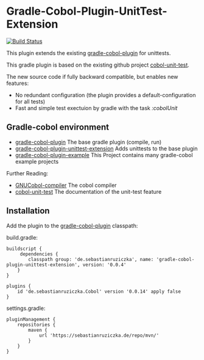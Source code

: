 # Gradle-Cobol-Plugin-UnitTest-Extension
[![Build 
Status](https://travis-ci.org/RosesTheN00b/gradle-cobol-plugin-unittest-extension.svg?branch=master)](https://travis-ci.org/RosesTheN00b/gradle-cobol-plugin-unittest-extension)

This plugin extends the existing [gradle-cobol-plugin](https://github.com/RosesTheN00b/gradle-cobol-plugin) for unittests.

This gradle plugin is based on the existing github project [cobol-unit-test](https://github.com/neopragma/cobol-unit-test).

The new source code if fully backward compatible, but enables new features:

* No redundant configuration (the plugin provides a default-configuration for all tests)
* Fast and simple test exectuion by gradle with the task _:cobolUnit_


## Gradle-cobol environment

* [gradle-cobol-plugin](https://github.com/RosesTheN00b/gradle-cobol-plugin) The base gradle plugin (compile, run)
* [gradle-cobol-plugin-unittest-extension](https://github.com/RosesTheN00b/gradle-cobol-plugin-unittest-extension) Adds unittests to the base plugin
* [gradle-cobol-plugin-example](https://github.com/RosesTheN00b/gradle-cobol-plugin-example) This Project contains many gradle-cobol example projects

Further Reading:

* [GNUCobol-compiler](https://open-cobol.sourceforge.io/) The cobol compiler
* [cobol-unit-test](https://github.com/neopragma/cobol-unit-test) The documentation of the unit-test feature

## Installation

Add the plugin to the [gradle-cobol-plugin](https://github.com/RosesTheN00b/gradle-cobol-plugin) classpath:

build.gradle:

    buildscript {
    	 dependencies {
    		classpath group: 'de.sebastianruziczka', name: 'gradle-cobol-plugin-unittest-extension', version: '0.0.4'
    	}
    }

    plugins {
    	id 'de.sebastianruziczka.Cobol' version '0.0.14' apply false
    }


settings.gradle:

    pluginManagement {
    	repositories {
    		maven {
    			url 'https://sebastianruziczka.de/repo/mvn/'
    		}
    	}
    }
